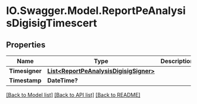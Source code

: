 # IO.Swagger.Model.ReportPeAnalysisDigisigTimescert
## Properties

Name | Type | Description | Notes
------------ | ------------- | ------------- | -------------
**Timesigner** | [**List&lt;ReportPeAnalysisDigisigSigner&gt;**](ReportPeAnalysisDigisigSigner.md) |  | 
**Timestamp** | **DateTime?** |  | 

[[Back to Model list]](../README.md#documentation-for-models) [[Back to API list]](../README.md#documentation-for-api-endpoints) [[Back to README]](../README.md)

